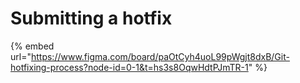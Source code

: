 # Submitting a hotfix



{% embed url="https://www.figma.com/board/paOtCyh4uoL99pWgjt8dxB/Git-hotfixing-process?node-id=0-1&t=hs3s8OqwHdtPJmTR-1" %}

